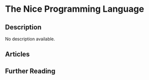 # The Nice Programming Language

## Description

No description available.

## Articles

## Further Reading